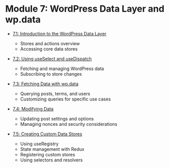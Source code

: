 # Module 7: WordPress Data Layer and wp.data

- [7.1: Introduction to the WordPress Data Layer](./01%20Introduction%20to%20the%20WP%20Data%20Layer.md)

  - Stores and actions overview
  - Accessing core data stores

- [7.2: Using useSelect and useDispatch](./02%20Using%20useSelect%20and%20useDispatch.md)

  - Fetching and managing WordPress data
  - Subscribing to store changes

- [7.3: Fetching Data with wp.data](./03%20Fetching%20Data%20with%20wp-data.md)

  - Querying posts, terms, and users
  - Customizing queries for specific use cases

- [7.4: Modifying Data](./04%20Modifying%20Data.md)

  - Updating post settings and options
  - Managing nonces and security considerations

- [7.5: Creating Custom Data Stores](./05%20Creating%20Custom%20Data%20Stores.md)
  - Using useRegistry
  - State management with Redux
  - Registering custom stores
  - Using selectors and resolvers
